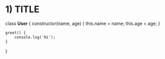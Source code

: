 # 1) TITLE


class **User** {
    constructor(name, age) {
        this.name = name;
        this.age = age;
    }

    greet() {
        console.log('Hi');
    }
}
